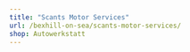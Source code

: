 ```yaml
---
title: "Scants Motor Services"
url: /bexhill-on-sea/scants-motor-services/
shop: Autowerkstatt
---
```

